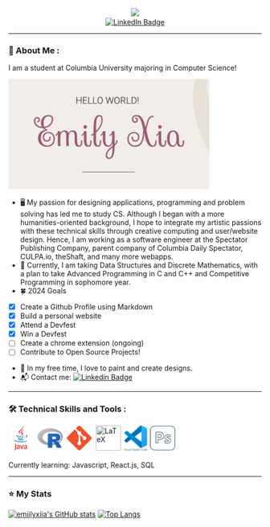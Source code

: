 <div id="header" align="center">
  <img src="https://media.giphy.com/media/L1R1tvI9svkIWwpVYr/giphy.gif" width="300"/>
</div>

<div id="badges" align="center">
  <a href="https://www.linkedin.com/in/emilyxia-/">
    <img src="https://img.shields.io/badge/LinkedIn-blue?style=for-the-badge&logo=linkedin&logoColor=white" alt="LinkedIn Badge"/>
  </a>
</div>

---

### 🌆  About Me :

I am a student at Columbia University majoring in Computer Science!

<img src="https://github.com/emiilyxiia/emiilyxiia/blob/main/Screen%20Shot%202023-01-10%20at%208.08.40%20PM.png" alt="banner that says Hello World! Emily Xia" width="400"> 

- 🖥️ My passion for designing applications, programming and problem solving has led me to study CS. Although I began with a more humanities-oriented background, I hope to integrate my artistic passions with these technical skills through creative computing and user/website design. Hence, I am working as a software engineer at the Spectator Publishing Company, parent company of Columbia Daily Spectator, CULPA.io, theShaft, and many more webapps.
- 📖 Currently, I am taking Data Structures and Discrete Mathematics, with a plan to take Advanced Programming in C and C++ and Competitive Programming in sophomore year.
- 🍀 2024 Goals
- [X] Create a Github Profile using Markdown
- [X] Build a personal website
- [X] Attend a Devfest
- [X] Win a Devfest
- [ ] Create a chrome extension (ongoing)
- [ ] Contribute to Open Source Projects!
- 🎨 In my free time, I love to paint and create designs.
- 📬 Contact me: [![Linkedin Badge](https://img.shields.io/badge/-EmilyXia-blue?style=flat&logo=Linkedin&logoColor=white)](https://www.linkedin.com/in/emilyxia-/)

---

### :hammer_and_wrench:  Technical Skills and Tools :

<div>
  <img src="https://github.com/devicons/devicon/blob/master/icons/java/java-original-wordmark.svg" title="Java" alt="Java" width="50" height="50"/>&nbsp;
  <img src="https://github.com/devicons/devicon/blob/master/icons/r/r-original.svg" title="R (programming language)" alt="R (programming language)" width="50" height="50"/>&nbsp;
  <img src="https://github.com/devicons/devicon/blob/master/icons/git/git-original.svg" title="Git" alt="Git" width="50" height="50"/>&nbsp;
  <img src="https://i.stack.imgur.com/AarYf.png" title="LaTeX" **alt="LaTeX" width="50" height="50"/>
  <img src="https://github.com/devicons/devicon/blob/master/icons/vscode/vscode-original-wordmark.svg" title="VS Code" **alt="VS Code" width="50" height="50"/>
  <img src="https://github.com/devicons/devicon/blob/master/icons/photoshop/photoshop-line.svg" title="Photoshop" **alt="Photoshop" width="50" height="50"/>
</div>   

<br />
Currently learning: Javascript, React.js, SQL

---

### ⭐  My Stats

[![emiilyxiia's GitHub stats](https://github-readme-stats.vercel.app/api?username=emiilyxiia&theme=dark&background=000000)](https://github.com/emiilyxiia/github-readme-stats)
[![Top Langs](https://github-readme-stats.vercel.app/api/top-langs/?username=emiilyxiia&theme=dark&background=000000)](https://github.com/emiilyxiia/github-readme-stats)
